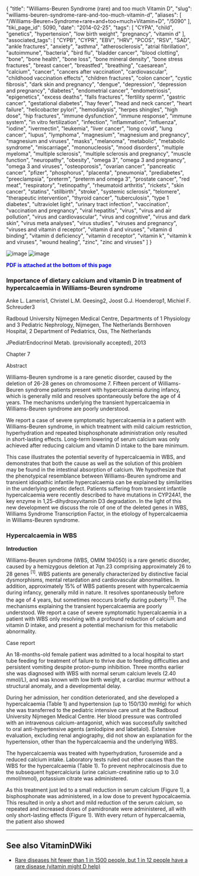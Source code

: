 {
    "title": "Williams-Beuren Syndrome (rare) and too much Vitamin D",
    "slug": "williams-beuren-syndrome-rare-and-too-much-vitamin-d",
    "aliases": [
        "/Williams-Beuren+Syndrome+rare+and+too+much+Vitamin+D",
        "/5090"
    ],
    "tiki_page_id": 5090,
    "date": "2014-02-25",
    "tags": [
        "CYPA",
        "child",
        "genetics",
        "hypertension",
        "low birth weight",
        "pregnancy",
        "vitamin d"
    ],
    "associated_tags": [
        "CYPB",
        "CYPR",
        "EBV",
        "HRV",
        "PCOS",
        "RSV",
        "SAD",
        "ankle fractures",
        "anxiety",
        "asthma",
        "atherosclerosis",
        "atrial fibrillation",
        "autoimmune",
        "bacteria",
        "bird flu",
        "bladder cancer",
        "blood clotting",
        "bone",
        "bone health",
        "bone loss",
        "bone mineral density",
        "bone stress fractures",
        "breast cancer",
        "breastfed",
        "breathing",
        "caesarean",
        "calcium",
        "cancer",
        "cancers after vaccination",
        "cardiovascular",
        "childhood vaccination effects",
        "children fractures",
        "colon cancer",
        "cystic fibrosis",
        "dark skin and pregnancy",
        "dengue",
        "depression",
        "depression and pregnancy",
        "diabetes",
        "endometrial cancer",
        "endometriosis",
        "epigenetics",
        "excess deaths",
        "falls fractures",
        "fertility sperm",
        "gastric cancer",
        "gestational diabetes",
        "hay fever",
        "head and neck cancer",
        "heart failure",
        "helicobacter pylori",
        "hemodialysis",
        "herpes shingles",
        "high dose",
        "hip fractures",
        "immune dysfunction",
        "immune response",
        "immune system",
        "in vitro fertilization",
        "infection",
        "inflammation",
        "influenza",
        "iodine",
        "ivermectin",
        "leukemia",
        "liver cancer",
        "long covid",
        "lung cancer",
        "lupus",
        "lymphoma",
        "magnesium",
        "magnesium and pregnancy",
        "magnesium and viruses",
        "masks",
        "melanoma",
        "metabolic",
        "metabolic syndrome",
        "miscarriage",
        "mononucleosis",
        "mood disorders",
        "multiple myeloma",
        "multiple sclerosis",
        "multiple sclerosis and pregnancy",
        "muscle function",
        "neuropathy",
        "obesity",
        "omega 3",
        "omega 3 and pregnancy",
        "omega 3 and viruses",
        "osteoporosis",
        "ovarian cancer",
        "pancreatic cancer",
        "pfizer",
        "phosphorus",
        "placenta",
        "pneumonia",
        "prediabetes",
        "preeclampsia",
        "preterm",
        "preterm and omega 3",
        "prostate cancer",
        "red meat",
        "respiratory",
        "retinopathy",
        "rheumatoid arthritis",
        "rickets",
        "skin cancer",
        "statins",
        "stillbirth",
        "stroke",
        "systemic sclerosis",
        "telomere",
        "therapeutic intervention",
        "thyroid cancer",
        "tuberculosis",
        "type 1 diabetes",
        "ultraviolet light",
        "urinary tract infection",
        "vaccination",
        "vaccination and pregnancy",
        "viral hepatitis",
        "virus",
        "virus and air pollution",
        "virus and cardiovascular",
        "virus and cognitive",
        "virus and dark skin",
        "virus meta analyses",
        "virus studies",
        "viruses and pregnancy",
        "viruses and vitamin d receptor",
        "vitamin d and viruses",
        "vitamin d binding",
        "vitamin d deficiency",
        "vitamin d receptor",
        "vitamin k",
        "vitamin k and viruses",
        "wound healing",
        "zinc",
        "zinc and viruses"
    ]
}


<img src="https://d378j1rmrlek7x.cloudfront.net/attachments/jpeg/williams-beuren-syndrome-2.jpg" alt="image">
<img src="https://d378j1rmrlek7x.cloudfront.net/attachments/jpeg/williams-syndrome.jpg" alt="image">

 **<span style="color:#00F;">PDF is attached at the bottom of this page</span>** 

### Importance of dietary calcium and vitamin D in treatment of hypercalcaemia in Williams-Beuren syndrome

Anke L. Lameris1, Christel L.M. Geesing2, Joost G.J. Hoenderop1, Michiel F. Schreuder3

Radboud University Nijmegen Medical Centre, Departments of 1 Physiology and 3 Pediatric Nephrology, Nijmegen, The Netherlands Bernhoven Hospital, 2 Department of Pediatrics, Oss, The Netherlands

JPediatrEndocrinol Metab. (provisionally accepted), 2013

Chapter 7

Abstract

Williams-Beuren syndrome is a rare genetic disorder, caused by the deletion of 26-28 genes on chromosome 7. Fifteen percent of Williams-Beuren syndrome patients present with hypercalcaemia during infancy, which is generally mild and resolves spontaneously before the age of 4 years. The mechanisms underlying the transient hypercalcaemia in Williams-Beuren syndrome are poorly understood.

We report a case of severe symptomatic hypercalcaemia in a patient with Williams-Beuren syndrome, in which treatment with mild calcium restriction, hyperhydration and repeated bisphosphonate administration only resulted in short-lasting effects. Long-term lowering of serum calcium was only achieved after reducing calcium and vitamin D intake to the bare minimum.

This case illustrates the potential severity of hypercalcaemia in WBS, and demonstrates that both the cause as well as the solution of this problem may be found in the intestinal absorption of calcium. We hypothesize that the phenotypical resemblance between Williams-Beuren syndrome and transient idiopathic infantile hypercalcaemia can be explained by similarities in the underlying genetic defect. Patients suffering from transient infantile hypercalcaemia were recently described to have mutations in CYP24A1, the key enzyme in 1,25-dihydroxyvitamin D3 degradation. In the light of this new development we discuss the role of one of the deleted genes in WBS, Williams Syndrome Transcription Factor, in the etiology of hypercalcaemia in Williams-Beuren syndrome.

### Hypercalcaemia in WBS

 **Introduction** 

Williams-Beuren syndrome (WBS, OMIM 194050) is a rare genetic disorder, caused by a hemizygous deletion at 7qn.23 comprising approximately 26 to 28 genes <sup>[1]</sup>. WBS patients are generally characterized by distinctive facial dysmorphisms, mental retardation and cardiovascular abnormalities. In addition, approximately 15% of WBS patients present with hypercalcaemia during infancy, generally mild in nature. It resolves spontaneously before the age of 4 years, but sometimes reoccurs briefly during puberty <sup>[1]</sup>. The mechanisms explaining the transient hypercalcaemia are poorly understood. We report a case of severe symptomatic hypercalcaemia in a patient with WBS only resolving with a profound reduction of calcium and vitamin D intake, and present a potential mechanism for this metabolic abnormality.

Case report

An 18-months-old female patient was admitted to a local hospital to start tube feeding for treatment of failure to thrive due to feeding difficulties and persistent vomiting despite proton-pump inhibition. Three months earlier she was diagnosed with WBS with normal serum calcium levels (2.40 mmol/L), and was known with low birth weight, a cardiac murmur without a structural anomaly, and a developmental delay.

During her admission, her condition deteriorated, and she developed a hypercalcaemia (Table 1) and hypertension (up to 150/130 mmHg) for which she was transferred to the pediatric intensive care unit at the Radboud University Nijmegen Medical Centre. Her blood pressure was controlled with an intravenous calcium-antagonist, which was successfully switched to oral anti-hypertensive agents (amlodipine and labetalol). Extensive evaluation, excluding renal angiography, did not show an explanation for the hypertension, other than the hypercalcaemia and the underlying WBS.

The hypercalcaemia was treated with hyperhydration, furosemide and a reduced calcium intake. Laboratory tests ruled out other causes than the WBS for the hypercalcaemia (Table 1). To prevent nephrocalcinosis due to the subsequent hypercalciuria (urine calcium-creatinine ratio up to 3.0 mmol/mmol), potassium citrate was administered.

As this treatment just led to a small reduction in serum calcium (Figure 1), a bisphosphonate was administered, in a low dose to prevent hypocalcaemia. This resulted in only a short and mild reduction of the serum calcium, so repeated and increased doses of pamidronate were administered, all with only short-lasting effects (Figure 1). With every return of hypercalcaemia, the patient also showed

- - - - - - - - - -

## See also VitaminDWiki

* [Rare diseases hit fewer than 1 in 1500 people, but 1 in 12 people have a rare disease (vitamin might D help) ](/posts/rare-diseases-hit-fewer-than-1-in-1500-people-but-1-in-12-people-have-a-rare-dis-in-might-d-help)